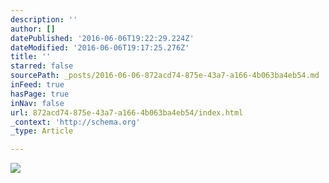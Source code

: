 ```yaml
---
description: ''
author: []
datePublished: '2016-06-06T19:22:29.224Z'
dateModified: '2016-06-06T19:17:25.276Z'
title: ''
starred: false
sourcePath: _posts/2016-06-06-872acd74-875e-43a7-a166-4b063ba4eb54.md
inFeed: true
hasPage: true
inNav: false
url: 872acd74-875e-43a7-a166-4b063ba4eb54/index.html
_context: 'http://schema.org'
_type: Article

---
```

![](https://the-grid-user-content.s3-us-west-2.amazonaws.com/fdfbcd5d-b991-4ecd-b5e5-6e7469a110f1.jpg)